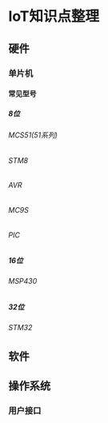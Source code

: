 # IoT知识点整理

## 硬件

### 单片机

#### 常见型号

##### 8位

###### MCS51(51系列)

###### STM8

###### AVR

###### MC9S

###### PIC

##### 16位

###### MSP430

##### 32位

###### STM32

## 软件

## 操作系统

### 用户接口
